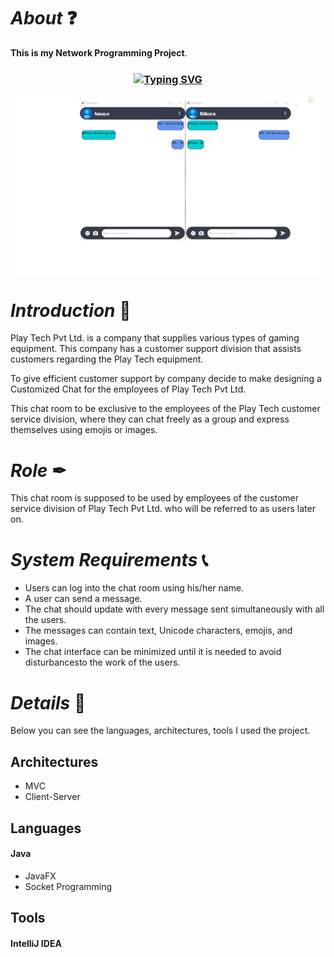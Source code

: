 # *About* ❓
**This is my Network Programming Project**.

<h3 align="center"><a href="https://git.io/typing-svg" align="center"><img align="center" src="https://readme-typing-svg.herokuapp.com?font=Fira+Code&size=25&duration=4000&center=true&vCenter=true&width=435&lines=Live+Chat+Application" alt="Typing SVG" style="max-width:100%" /></a></h3>

![Image of Book](src/assets/image/Screenshot_2022-09-06_125858-removebg-preview.png)

# *Introduction* 📝
Play Tech Pvt Ltd. is a company that supplies various types of gaming equipment. This company has a customer support division that assists customers regarding the Play Tech equipment.

To give efficient customer support by company decide to make  designing a Customized Chat for the employees of Play Tech Pvt Ltd.

This chat room to be exclusive to the employees of the Play Tech customer service division, where they can chat freely as a group and express themselves using emojis or images.

# *Role* ✒
This chat room is supposed to be used by employees of the customer service division of Play Tech Pvt Ltd. who will be referred to as users later on.

# *System Requirements* 📞
* Users can log into the chat room using his/her name.
* A user can send a message.
* The chat should update with every message sent simultaneously with all the users.
* The messages can contain text, Unicode characters, emojis, and images.
* The chat interface can be minimized until it is needed to avoid disturbancesto the work of the 
  users.

# *Details* 🔖
Below you can see the languages, architectures, tools I used  the project.

## Architectures
* MVC  
* Client-Server 

## Languages

#### Java 
* JavaFX 
* Socket Programming 

## Tools
#### IntelliJ IDEA


